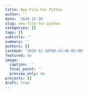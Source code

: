```yaml
---
title: New File For Python
author: ''
date: '2020-12-18'
slug: new-file-for-python
categories: []
tags: []
subtitle: ''
summary: ''
authors: []
lastmod: '2020-12-18T09:43:46-05:00'
featured: no
image:
  caption: ''
  focal_point: ''
  preview_only: no
projects: []
draft: true
---
```

